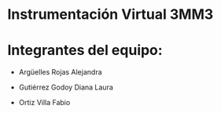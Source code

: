 # Instrumentación Virtual 3MM3

# Integrantes del equipo:

- Argüelles Rojas Alejandra

- Gutiérrez Godoy Diana Laura

- Ortiz Villa Fabio

